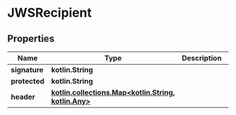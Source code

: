 
# JWSRecipient

## Properties
Name | Type | Description | Notes
------------ | ------------- | ------------- | -------------
**signature** | **kotlin.String** |  | 
**protected** | **kotlin.String** |  |  [optional]
**header** | [**kotlin.collections.Map&lt;kotlin.String, kotlin.Any&gt;**](kotlin.Any.md) |  |  [optional]



